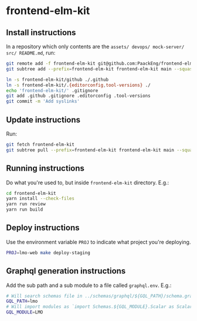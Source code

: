 # frontend-elm-kit

## Install instructions

In a repository which only contents are the `assets/ devops/ mock-server/ src/ README.md`, run:

```bash
git remote add -f frontend-elm-kit git@github.com:PaackEng/frontend-elm-kit.git
git subtree add --prefix=frontend-elm-kit frontend-elm-kit main --squash

ln -s frontend-elm-kit/github ./.github
ln -s frontend-elm-kit/.{editorconfig,tool-versions} ./
echo 'frontend-elm-kit/' .gitignore
git add .github .gitignore .editorconfig .tool-versions
git commit -m 'Add syslinks'
```

## Update instructions

Run:

```sh
git fetch frontend-elm-kit
git subtree pull --prefix=frontend-elm-kit frontend-elm-kit main --squash
```

## Running instructions

Do what you're used to, but inside `frontend-elm-kit` directory. E.g.:

```sh
cd frontend-elm-kit
yarn install --check-files
yarn run review
yarn run build
```

## Deploy instructions

Use the environment variable `PROJ` to indicate what project you're deploying.

```sh
PROJ=lmo-web make deploy-staging
```

## Graphql generation instructions

Add the sub path and a sub module to a file called `graphql.env`. E.g.:

```sh
# Will search schemas file in ../schemas/graphql/${GQL_PATH}/schema.graphql
GQL_PATH=lmo
# Will import modules as `import Schemas.${GQL_MODULE}.Scalar as Scalar`
GQL_MODULE=LMO

```

